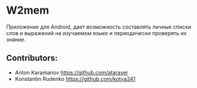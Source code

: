 # W2mem

Приложение для Android, дает возможность составлять личные списки слов и выражений на изучаемом языке и периодически проверять их знание. 

## Contributors:

* Anton Karamanov https://github.com/ataraxer
* Konstantin Rudenko https://github.com/kotya341
